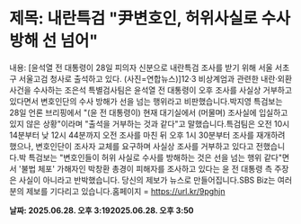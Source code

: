 # **제목: 내란특검 "尹변호인, 허위사실로 수사 방해 선 넘어"**

  내용: [윤석열 전 대통령이 28일 피의자 신분으로 내란특검 조사를 받기 위해 서울 서초구 서울고검 청사로 출석하고 있다. (사진=연합뉴스)]12·3 비상계엄과 관련한 내란·외환 사건을 수사하는 조은석 특별검사팀은 윤석열 전 대통령이 오후 조사를 사실상 거부하고 있다면서 변호인단의 수사 방해가 선을 넘는 행위라고 비판했습니다.박지영 특검보는 28일 언론 브리핑에서 "(윤 전 대통령이) 현재 대기실에서 (머물며) 조사실에 입실하고 있지 않은 상황"이라며 "출석을 거부하는 것과 같다"고 말했습니다.특검팀은 오전 10시 14분부터 낮 12시 44분까지 오전 조사를 마친 뒤 오후 1시 30분부터 조사를 재개하려 했으나, 변호인단이 조사자 교체를 요구하며 사실상 조사를 거부하고 있다고 전했습니다.박 특검보는 "변호인들이 허위 사실로 수사를 방해하는 것은 선을 넘는 행위 같다"면서 '불법 체포' 가해자인 박창환 총경이 피해자를 조사하고 있다는 윤 전 대통령 측 주장은 사실이 아니라고 반박했습니다. 당신의 제보가 뉴스로 만들어집니다.SBS Biz는 여러분의 제보를 기다리고 있습니다.홈페이지 = https://url.kr/9pghjn

  **날짜: 2025.06.28. 오후 3:192025.06.28. 오후 3:50**